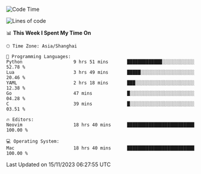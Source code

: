 <!--START_SECTION:waka-->
![Code Time](http://img.shields.io/badge/Code%20Time-1%2C672%20hrs%2045%20mins-blue)

![Lines of code](https://img.shields.io/badge/From%20Hello%20World%20I%27ve%20Written-290.5%20thousand%20lines%20of%20code-blue)

📊 **This Week I Spent My Time On** 

```text
🕑︎ Time Zone: Asia/Shanghai

💬 Programming Languages: 
Python                   9 hrs 51 mins       █████████████░░░░░░░░░░░░   52.78 % 
Lua                      3 hrs 49 mins       █████░░░░░░░░░░░░░░░░░░░░   20.46 % 
YAML                     2 hrs 18 mins       ███░░░░░░░░░░░░░░░░░░░░░░   12.38 % 
Go                       47 mins             █░░░░░░░░░░░░░░░░░░░░░░░░   04.28 % 
C                        39 mins             █░░░░░░░░░░░░░░░░░░░░░░░░   03.51 % 

🔥 Editors: 
Neovim                   18 hrs 40 mins      █████████████████████████   100.00 % 

💻 Operating System: 
Mac                      18 hrs 40 mins      █████████████████████████   100.00 % 
```


 Last Updated on 15/11/2023 06:27:55 UTC
<!--END_SECTION:waka-->

